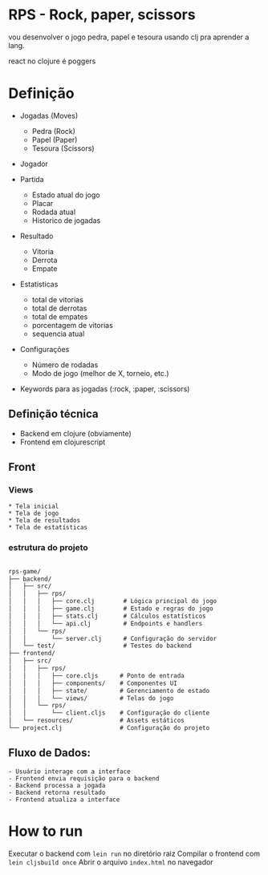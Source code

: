 # RPS - Rock, paper, scissors

vou desenvolver o jogo pedra, papel e tesoura usando clj pra aprender a lang.

react no clojure é poggers

# Definição

- Jogadas (Moves)
    * Pedra (Rock)
    * Papel (Paper)
    * Tesoura (Scissors)

- Jogador

- Partida
    * Estado atual do jogo
    * Placar
    * Rodada atual
    * Historico de jogadas

- Resultado
    * Vitoria
    * Derrota
    * Empate

- Estatisticas
    * total de vitorias 
    * total de derrotas
    * total de empates
    * porcentagem de vitorias
    * sequencia atual

- Configurações
    * Número de rodadas
    * Modo de jogo (melhor de X, torneio, etc.)

- Keywords para as jogadas (:rock, :paper, :scissors)


## Definição técnica

- Backend em clojure (obviamente)
- Frontend em clojurescript

## Front

### Views

    * Tela inicial
    * Tela de jogo
    * Tela de resultados
    * Tela de estatísticas

### estrutura do projeto

```md

rps-game/
├── backend/
│   ├── src/
│   │   ├── rps/
│   │   │   ├── core.clj        # Lógica principal do jogo
│   │   │   ├── game.clj        # Estado e regras do jogo
│   │   │   ├── stats.clj       # Cálculos estatísticos
│   │   │   └── api.clj         # Endpoints e handlers
│   │   └── rps/
│   │       └── server.clj      # Configuração do servidor
│   └── test/                   # Testes do backend
├── frontend/
│   ├── src/
│   │   ├── rps/
│   │   │   ├── core.cljs      # Ponto de entrada
│   │   │   ├── components/    # Componentes UI
│   │   │   ├── state/         # Gerenciamento de estado
│   │   │   └── views/         # Telas do jogo
│   │   └── rps/
│   │       └── client.cljs    # Configuração do cliente
│   └── resources/             # Assets estáticos
└── project.clj                # Configuração do projeto
```

## Fluxo de Dados:

    - Usuário interage com a interface
    - Frontend envia requisição para o backend
    - Backend processa a jogada
    - Backend retorna resultado
    - Frontend atualiza a interface

# How to run

Executar o backend com `lein run` no diretório raiz
Compilar o frontend com `lein cljsbuild once`
Abrir o arquivo `index.html` no navegador

